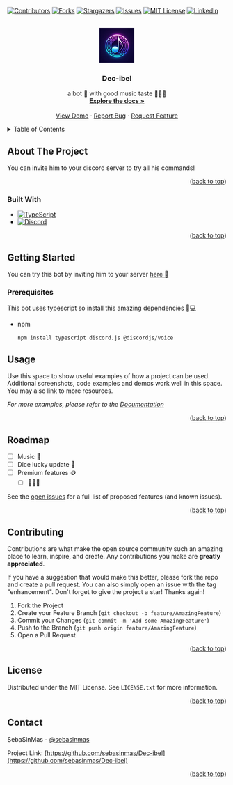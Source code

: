 <!-- Improved compatibility of back to top link: See: https://github.com/othneildrew/Best-README-Template/pull/73 -->
<a name="readme-top"></a>
<!--
*** Thanks for checking out the Best-README-Template. If you have a suggestion
*** that would make this better, please fork the repo and create a pull request
*** or simply open an issue with the tag "enhancement".
*** Don't forget to give the project a star!
*** Thanks again! Now go create something AMAZING! :D
-->



<!-- PROJECT SHIELDS -->
<!--
*** I'm using markdown "reference style" links for readability.
*** Reference links are enclosed in brackets [ ] instead of parentheses ( ).
*** See the bottom of this document for the declaration of the reference variables
*** for contributors-url, forks-url, etc. This is an optional, concise syntax you may use.
*** https://www.markdownguide.org/basic-syntax/#reference-style-links
-->
[![Contributors][contributors-shield]][contributors-url]
[![Forks][forks-shield]][forks-url]
[![Stargazers][stars-shield]][stars-url]
[![Issues][issues-shield]][issues-url]
[![MIT License][license-shield]][license-url]
[![LinkedIn][linkedin-shield]][linkedin-url]



<!-- PROJECT LOGO -->
<br />
<div align="center">
  <a href="https://github.com/sebasinmas/Dec-ibel">
    <img src="assets/decibel_logo.jpeg" alt="Logo" width="80" height="80">
  </a>

<h3 align="center">Dec-ibel</h3>

  <p align="center">
    a bot 🤖 with good music taste 🕺🪩💃
    <br />
    <a href="https://github.com/sebasinmas/Dec-ibel"><strong>Explore the docs »</strong></a>
    <br />
    <br />
    <a href="https://github.com/sebasinmas/Dec-ibel">View Demo</a>
    ·
    <a href="https://github.com/sebasinmas/Dec-ibel/issues/new?labels=bug&template=bug-report---.md">Report Bug</a>
    ·
    <a href="https://github.com/sebasinmas/Dec-ibel/issues/new?labels=enhancement&template=feature-request---.md">Request Feature</a>
  </p>
</div>



<!-- TABLE OF CONTENTS -->
<details>
  <summary>Table of Contents</summary>
  <ol>
    <li>
      <a href="#about-the-project">About The Project</a>
      <ul>
        <li><a href="#built-with">Built With</a></li>
      </ul>
    </li>
    <li>
      <a href="#getting-started">Getting Started</a>
      <ul>
        <li><a href="#prerequisites">Prerequisites</a></li>
      </ul>
    </li>
    <li><a href="#usage">Usage</a></li>
    <li><a href="#roadmap">Roadmap</a></li>
    <li><a href="#contributing">Contributing</a></li>
    <li><a href="#license">License</a></li>
    <li><a href="#contact">Contact</a></li>
  </ol>
</details>



<!-- ABOUT THE PROJECT -->
## About The Project

<!-- [![Product Name Screen Shot][product-screenshot]](https://example.com) -->

You can invite him to your discord server to try all his commands!

<p align="right">(<a href="#readme-top">back to top</a>)</p>



### Built With

* [![TypeScript][typescript]][typescript-url]
* [![Discord][discord]][discord-url]

<p align="right">(<a href="#readme-top">back to top</a>)</p>



<!-- GETTING STARTED -->
## Getting Started

You can try this bot by inviting him to your server [here 🤖](https://discord.com/oauth2/authorize?client_id=1246307693979893841&permissions=3147776&scope=bot)

### Prerequisites

This bot uses typescript so install this amazing dependencies 🤩💻
* npm
  ```sh
  npm install typescript discord.js @discordjs/voice
  ```

<!-- USAGE EXAMPLES -->
## Usage

Use this space to show useful examples of how a project can be used. Additional screenshots, code examples and demos work well in this space. You may also link to more resources.

_For more examples, please refer to the [Documentation](https://example.com)_

<p align="right">(<a href="#readme-top">back to top</a>)</p>



<!-- ROADMAP -->
## Roadmap

- [ ] Music 🕺
- [ ] Dice lucky update 🎲
- [ ] Premium features 🪙
    - [ ] 💸💸💸

See the [open issues](https://github.com/sebasinmas/Dec-ibel/issues) for a full list of proposed features (and known issues).

<p align="right">(<a href="#readme-top">back to top</a>)</p>



<!-- CONTRIBUTING -->
## Contributing

Contributions are what make the open source community such an amazing place to learn, inspire, and create. Any contributions you make are **greatly appreciated**.

If you have a suggestion that would make this better, please fork the repo and create a pull request. You can also simply open an issue with the tag "enhancement".
Don't forget to give the project a star! Thanks again!

1. Fork the Project
2. Create your Feature Branch (`git checkout -b feature/AmazingFeature`)
3. Commit your Changes (`git commit -m 'Add some AmazingFeature'`)
4. Push to the Branch (`git push origin feature/AmazingFeature`)
5. Open a Pull Request

<p align="right">(<a href="#readme-top">back to top</a>)</p>



<!-- LICENSE -->
## License

Distributed under the MIT License. See `LICENSE.txt` for more information.

<p align="right">(<a href="#readme-top">back to top</a>)</p>



<!-- CONTACT -->
## Contact

SebaSinMas - [@sebasinmas](https://twitter.com/sebitasinmas)

Project Link: [https://github.com/sebasinmas/Dec-ibel](https://github.com/sebasinmas/Dec-ibel)

<p align="right">(<a href="#readme-top">back to top</a>)</p>



<!-- ACKNOWLEDGMENTS -->
<!-- ## Acknowledgments -->

<!-- * []()
* []()
* []() -->

<!-- <p align="right">(<a href="#readme-top">back to top</a>)</p> -->



<!-- MARKDOWN LINKS & IMAGES -->
<!-- https://www.markdownguide.org/basic-syntax/#reference-style-links -->

[discord]: https://img.shields.io/badge/Discord-7289DA?style=for-the-badge&logo=discord&logoColor=white
[discord-url]: https://discord.com/
[typescript]: https://shields.io/badge/TypeScript-3178C6?style=for-the-badge&logo=TypeScript&logoColor=FFF
[typescript-url]: https://www.typescriptlang.org/
[contributors-shield]: https://img.shields.io/github/contributors/sebasinmas/Dec-ibel.svg?style=for-the-badge
[contributors-url]: https://github.com/sebasinmas/Dec-ibel/graphs/contributors
[forks-shield]: https://img.shields.io/github/forks/sebasinmas/Dec-ibel.svg?style=for-the-badge
[forks-url]: https://github.com/sebasinmas/Dec-ibel/network/members
[stars-shield]: https://img.shields.io/github/stars/sebasinmas/Dec-ibel.svg?style=for-the-badge
[stars-url]: https://github.com/sebasinmas/Dec-ibel/stargazers
[issues-shield]: https://img.shields.io/github/issues/sebasinmas/Dec-ibel.svg?style=for-the-badge
[issues-url]: https://github.com/sebasinmas/Dec-ibel/issues
[license-shield]: https://img.shields.io/github/license/sebasinmas/Dec-ibel.svg?style=for-the-badge
[license-url]: https://github.com/sebasinmas/Dec-ibel/blob/master/LICENSE.txt
[linkedin-shield]: https://img.shields.io/badge/-LinkedIn-black.svg?style=for-the-badge&logo=linkedin&colorB=555
[linkedin-url]: https://linkedin.com/in/sebastianbeni
[product-screenshot]: images/screenshot.png
[React.js]: https://img.shields.io/badge/React-20232A?style=for-the-badge&logo=react&logoColor=61DAFB
[React-url]: https://reactjs.org/
[Vue.js]: https://img.shields.io/badge/Vue.js-35495E?style=for-the-badge&logo=vuedotjs&logoColor=4FC08D
[Vue-url]: https://vuejs.org/
[Angular.io]: https://img.shields.io/badge/Angular-DD0031?style=for-the-badge&logo=angular&logoColor=white
[Angular-url]: https://angular.io/
[Svelte.dev]: https://img.shields.io/badge/Svelte-4A4A55?style=for-the-badge&logo=svelte&logoColor=FF3E00
[Svelte-url]: https://svelte.dev/
[Laravel.com]: https://img.shields.io/badge/Laravel-FF2D20?style=for-the-badge&logo=laravel&logoColor=white
[Laravel-url]: https://laravel.com
[Bootstrap.com]: https://img.shields.io/badge/Bootstrap-563D7C?style=for-the-badge&logo=bootstrap&logoColor=white
[Bootstrap-url]: https://getbootstrap.com
[JQuery.com]: https://img.shields.io/badge/jQuery-0769AD?style=for-the-badge&logo=jquery&logoColor=white
[JQuery-url]: https://jquery.com 